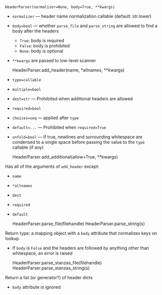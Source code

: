     HeaderParser(normalizer=None, body=True, **kwargs)

- `normalizer` — header name normalization callable (default: str.lower)
- `body=bool` — whether `parse_file` and `parse_string` are allowed to find a
  body after the headers
    - `True`: body is required
    - `False`: body is prohibited
    - `None`: body is optional
- `**kwargs` are passed to low-level scanner


    HeaderParser.add_header(name, *altnames, **kwargs)

- `type=callable`
- `multiple=bool`
- `dest=str` — Prohibited when additional headers are allowed
- `required=bool`
- `choices=seq` — applied after `type`
- `default=...` — Prohibited when `required=True`
- `unfold=bool` — If true, newlines and surrounding whitespace are condensed to
  a single space before passing the value to the `type` callable (if any)


    HeaderParser.add_additional(allow=True, **kwargs)

Has all of the arguments of `add_header` except:

- `name`
- `*altnames`
- `dest`
- `required`
- `default`


    HeaderParser.parse_file(filehandle)
    HeaderParser.parse_string(s)

Return type: a mapping object with a `body` attribute that normalizes keys on
lookup

- If `body` is `False` and the headers are followed by anything other than
  whitespace, an error is raised


    HeaderParser.parse_stanzas_file(filehandle)
    HeaderParser.parse_stanzas_string(s)

Return a list (or generator?) of header dicts

- `body` attribute is ignored
